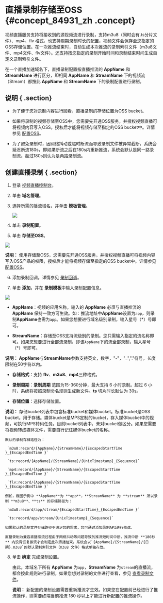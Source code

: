 # 直播录制存储至OSS {#concept_84931_zh .concept}

视频直播服务支持将接收到的源视频流进行录制，支持m3u8（同时会有.ts分片文件）、mp4、flv 格式，也支持周期录制时长的配置，视频文件会保存至您指定的OSS存储位置。在一次推流结束时，自动生成本次推流的录制索引文件（m3u8文件、mp4文件、flv文件）。还支持按您指定的录制开始时间和录制结束时间生成自定义录制索引文件。

在一个直播加速域名下，直播录制配置按直播推流的 **AppName** 和 **StreamName** 进行区分，即相同 **AppName** 和 **StreamName** 下的视频流（Stream）都按此 **AppName** 和 **StreamName** 下的录制配置进行录制。

## 说明 { .section}

-   为了便于您对录制内容进行回看，直播录制的存储位置为OSS bucket。

-   如果将录制的视频存储至OSS中，您需要先开通OSS服务，并授权视频直播可将视频内容写入OSS。授权后才能将视频存储至指定的OSS bucket中。详情参见 [配置OSS]()。

-   为了避免录制时，因网络抖动或临时断流而导致录制文件被异常截断，系统会延迟断流180s，即如果断流之后在180s内重新推流，系统会默认是同一路录制流，超过180s则认为是两路录制流。


## 创建直播录制 { .section}

1.  登录 [视频直播控制台](https://live.console.aliyun.com/#/live/domains)。

2.  单击 **域名管理**。

3.  选择所需的播流域名，并单击 **模板管理**。

    ![](http://docs-aliyun.cn-hangzhou.oss.aliyun-inc.com/assets/pic/84931/cn_zh/1532768417355/%E5%8D%95%E5%87%BB%20%E5%9F%9F%E5%90%8D%E7%AE%A1%E7%90%86-%E6%A8%A1%E6%9D%BF%E9%85%8D%E7%BD%AE.png)

4.  单击 **录制配置**。

5.  单击 **存储至OSS**。

![](http://docs-aliyun.cn-hangzhou.oss.aliyun-inc.com/assets/pic/84931/cn_zh/1531472084812/%E5%8D%95%E5%87%BB%E5%AD%98%E5%82%A8%E8%87%B3oss.png)

**说明：** 使用存储至OSS，您需要先开通OSS服务，并授权视频直播可将视频内容写入OSS产品的权限，授权后才能将视频存储至指定的OSS bucket中。详情参见 [配置OSS]()。

6.  添加录制回调。详情参见 [录制回调]()。

7.  单击 **添加**，并在 **录制模板**中输入录制配置信息。

![](http://docs-aliyun.cn-hangzhou.oss.aliyun-inc.com/assets/pic/84931/cn_zh/1531473902523/%E8%BE%93%E5%85%A5%E5%BD%95%E5%88%B6%E4%BF%A1%E6%81%AF.png)

-    **AppName**：视频的应用名称，输入的 **AppName** 必须与直播推流的 **AppName** 保持一致方可生效。如：推流地址中**AppName**设置为`app`，则录制**AppName**也需为`app`。如果您想要进行域名级别录制，输入星号（\*）号即可。

-    **StreamName**：存储至OSS支持流级别的录制。您只需输入指定的流名称即可。如果您想要进行全部流录制，即该`AppName`下的流全部录制，输入星号（\*）号即可。

**说明：** **AppName**与**StreamName**参数支持英文，数字，"-"，"\_","."符号，长度限制在50字符以内。

-    **存储格式**：支持 **flv**、**m3u8**、**mp4**三种格式。

-    **录制周期**：**录制周期** 范围为15-360分钟，最大支持 6 小时录制。超过 6 小时，系统将按照录制命名规则生成新文件。**ts** 切片时长默认为 30s。

-    **存储位置**：选择存储位置。

**说明：** 存储bucket列表中包含标准bucket和媒体bucket。标准bucket是OSS bucket，用于存储。媒体bucket是MPS定制的bucket，存入媒体bucket中的视频，可执行MPS转码任务。目前bucket列表中，未对bucket做区分。如果您需要将视频转成媒体文件，需要自行记住媒体bucket的名称。

    默认的录制存储路径为：

     `m3u8:record/{AppName}/{StreamName}/{EscapedStartTime }_{EscapedEndTime }` 

     `ts:record/{AppName}/{StreamName}/{UnixTimestamp}_{Sequence}` 

     `mp4:record/{AppName}/{StreamName}/{EscapedStartTime }_{EscapedEndTime }` 

     `flv:record/{AppName}/{StreamName}/{EscapedStartTime }_{EscapedEndTime }` 

    例如，截图示例中 **AppName**为 **app**，**StreamName** 为 **stream** 所以录制 **m3u8**、**ts** 的存储路径为：

     `m3u8:record/app/stream/{EscapedStartTime}_{EscapedEndTime }` 

     `ts:record/app/stream/{UnixTimestamp}_{Sequence}` 

    如果默认的录制文件存储路径不满足您的需求，您可通过添加录制API进行修改。

    直播录制为兼容直播推流过程由于网络抖动等问题导致的推流短时间中断，推流中断 **180秒** 内没有恢复推流才会判定此次直播结束。系统会以`{AppName}/{StreamName}/{日期}.m3u8`的默认录制索引文件（m3u8 文件）格式单独存放。

8.  单击 **确定** 完成录制设置。

    由此，本域名下所有 **AppName** 为`app`，**StreamName** 为`stream`的直播流，都会按此规则进行录制。如果您想对录制的文件进行查看，参见 [查看录制文件]()。

    **说明：** 新配置的录制设置需要重新推流才生效。如果您在配置前已经进行了推流操作，则需要终端当前推流 180 秒以上才能进行新配置的推流操作。


